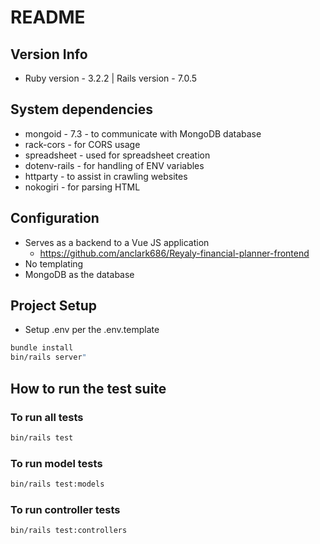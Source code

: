 # README

## Version Info
* Ruby version - 3.2.2 | Rails version - 7.0.5

## System dependencies
  * mongoid - 7.3 - to communicate with MongoDB database
  * rack-cors - for CORS usage
  * spreadsheet - used for spreadsheet creation
  * dotenv-rails - for handling of ENV variables 
  * httparty - to assist in crawling websites
  * nokogiri - for parsing HTML

## Configuration
  * Serves as a backend to a Vue JS application
    * https://github.com/anclark686/Reyaly-financial-planner-frontend
  * No templating
  * MongoDB as the database

## Project Setup
  * Setup .env per the .env.template

```sh
bundle install
bin/rails server"
```

## How to run the test suite

### To run all tests

```sh
bin/rails test
```
### To run model tests

```sh
bin/rails test:models
```
### To run controller tests

```sh
bin/rails test:controllers
```
